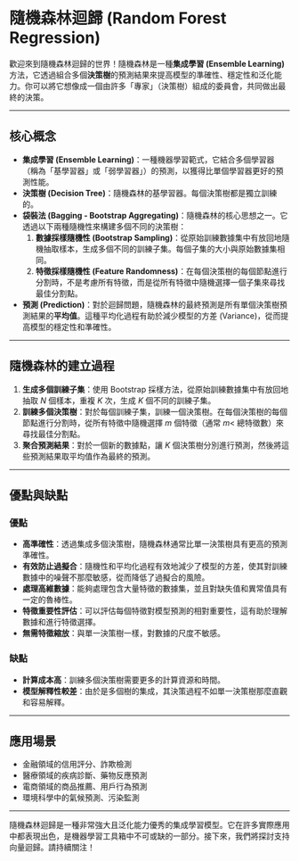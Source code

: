 # 隨機森林迴歸 (Random Forest Regression)

歡迎來到隨機森林迴歸的世界！隨機森林是一種**集成學習 (Ensemble Learning)** 方法，它透過組合多個**決策樹**的預測結果來提高模型的準確性、穩定性和泛化能力。你可以將它想像成一個由許多「專家」（決策樹）組成的委員會，共同做出最終的決策。

---

## 核心概念

*   **集成學習 (Ensemble Learning)**：一種機器學習範式，它結合多個學習器（稱為「基學習器」或「弱學習器」）的預測，以獲得比單個學習器更好的預測性能。
*   **決策樹 (Decision Tree)**：隨機森林的基學習器。每個決策樹都是獨立訓練的。
*   **袋裝法 (Bagging - Bootstrap Aggregating)**：隨機森林的核心思想之一。它透過以下兩種隨機性來構建多個不同的決策樹：
    1.  **數據採樣隨機性 (Bootstrap Sampling)**：從原始訓練數據集中有放回地隨機抽取樣本，生成多個不同的訓練子集。每個子集的大小與原始數據集相同。
    2.  **特徵採樣隨機性 (Feature Randomness)**：在每個決策樹的每個節點進行分割時，不是考慮所有特徵，而是從所有特徵中隨機選擇一個子集來尋找最佳分割點。
*   **預測 (Prediction)**：對於迴歸問題，隨機森林的最終預測是所有單個決策樹預測結果的**平均值**。這種平均化過程有助於減少模型的方差 (Variance)，從而提高模型的穩定性和準確性。

---

## 隨機森林的建立過程

1.  **生成多個訓練子集**：使用 Bootstrap 採樣方法，從原始訓練數據集中有放回地抽取 $N$ 個樣本，重複 $K$ 次，生成 $K$ 個不同的訓練子集。
2.  **訓練多個決策樹**：對於每個訓練子集，訓練一個決策樹。在每個決策樹的每個節點進行分割時，從所有特徵中隨機選擇 $m$ 個特徵（通常 $m <$ 總特徵數）來尋找最佳分割點。
3.  **聚合預測結果**：對於一個新的數據點，讓 $K$ 個決策樹分別進行預測，然後將這些預測結果取平均值作為最終的預測。

---

## 優點與缺點

### 優點

*   **高準確性**：透過集成多個決策樹，隨機森林通常比單一決策樹具有更高的預測準確性。
*   **有效防止過擬合**：隨機性和平均化過程有效地減少了模型的方差，使其對訓練數據中的噪聲不那麼敏感，從而降低了過擬合的風險。
*   **處理高維數據**：能夠處理包含大量特徵的數據集，並且對缺失值和異常值具有一定的魯棒性。
*   **特徵重要性評估**：可以評估每個特徵對模型預測的相對重要性，這有助於理解數據和進行特徵選擇。
*   **無需特徵縮放**：與單一決策樹一樣，對數據的尺度不敏感。

### 缺點

*   **計算成本高**：訓練多個決策樹需要更多的計算資源和時間。
*   **模型解釋性較差**：由於是多個樹的集成，其決策過程不如單一決策樹那麼直觀和容易解釋。

---

## 應用場景

*   金融領域的信用評分、詐欺檢測
*   醫療領域的疾病診斷、藥物反應預測
*   電商領域的商品推薦、用戶行為預測
*   環境科學中的氣候預測、污染監測

---

隨機森林迴歸是一種非常強大且泛化能力優秀的集成學習模型。它在許多實際應用中都表現出色，是機器學習工具箱中不可或缺的一部分。接下來，我們將探討支持向量迴歸。請持續關注！

